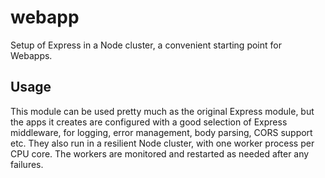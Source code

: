webapp
===

Setup of Express in a Node cluster, a convenient starting point for Webapps.

Usage
---

This module can be used pretty much as the original Express module, but the apps
it creates are configured with a good selection of Express middleware, for
logging, error management, body parsing, CORS support etc. They also run in a
resilient Node cluster, with one worker process per CPU core. The workers are
monitored and restarted as needed after any failures.

